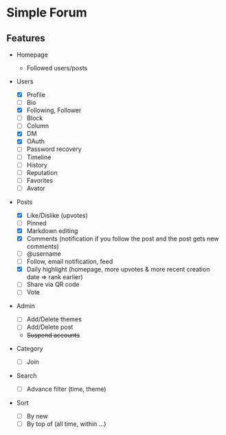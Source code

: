 # Simple Forum

## Features

- Homepage
  - Followed users/posts
  
- Users 
  - [x] Profile
  - [ ] Bio
  - [x] Following, Follower
  - [ ] Block
  - [ ] Column
  - [x] DM
  - [x] OAuth
  - [ ] Password recovery
  - [ ] Timeline
  - [ ] History
  - [ ] Reputation
  - [ ] Favorites
  - [ ] Avator
- Posts 
  - [x] Like/Dislike (upvotes)
  - [ ] Pinned
  - [x] Markdown editing  
  - [x] Comments (notification if you follow the post and the post gets new comments)
  - [ ] @username
  - [ ] Follow, email notification, feed
  - [x] Daily highlight (homepage, more upvotes & more recent creation date => rank earlier)
  - [ ] Share via QR code
  - [ ] Vote 
- Admin
  - [ ] Add/Delete themes
  - [ ] Add/Delete post
  - ~~Suspend accounts~~
- Category
  - [ ] Join
- Search
  - [ ] Advance filter (time, theme)
- Sort
  - [ ] By new
  - [ ] By top of (all time, within ...)
